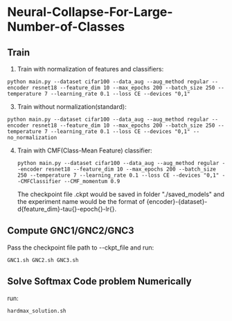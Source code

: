 # Neural-Collapse-For-Large-Number-of-Classes

## Train

1. Train with normalization of features and classifiers:
   
```python main.py --dataset cifar100 --data_aug --aug_method regular --encoder resnet18 --feature_dim 10 --max_epochs 200 --batch_size 250 --temperature 7 --learning_rate 0.1 --loss CE --devices "0,1"```

3. Train without normalization(standard):
   
```python main.py --dataset cifar100 --data_aug --aug_method regular --encoder resnet18 --feature_dim 10 --max_epochs 200 --batch_size 250 --temperature 7 --learning_rate 0.1 --loss CE --devices "0,1" --no_normalization```

4. Train with CMF(Class-Mean Feature) classifier:

   ```python main.py --dataset cifar100 --data_aug --aug_method regular --encoder resnet18 --feature_dim 10 --max_epochs 200 --batch_size 250 --temperature 7 --learning_rate 0.1 --loss CE --devices "0,1" --CMFClassifier --CMF_momentum 0.9```

   The checkpoint file .ckpt would be saved in folder "./saved_models" and the experiment name would be the format of {encoder}-{dataset}-d{feature_dim}-tau{}-epoch{}-lr{}.

## Compute GNC1/GNC2/GNC3
Pass the checkpoint file path to --ckpt_file and run:

```GNC1.sh GNC2.sh GNC3.sh```

## Solve Softmax Code problem Numerically
run:

```hardmax_solution.sh```




 
